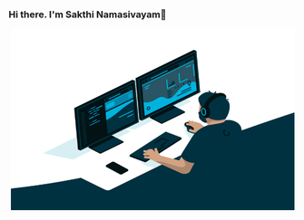 ### Hi there. I'm Sakthi Namasivayam👋


<img align="right" alt="GIF" src="https://github.com/Sakthi299/sakthi299/blob/master/snaps/code.gif?raw=true" width="500" height="320" />

<!--
**Sakthi299/sakthi299** is a ✨ _special_ ✨ repository because its `README.md` (this file) appears on your GitHub profile.

Here are some ideas to get you started:

- 🔭 I’m currently working on ...
- 🌱 I’m currently learning ...
- 👯 I’m looking to collaborate on ...
- 🤔 I’m looking for help with ...
- 💬 Ask me about ...
- 📫 How to reach me: ...
- 😄 Pronouns: ...
- ⚡ Fun fact: ...
-->
